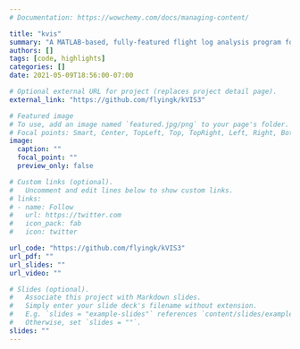 ```yaml
---
# Documentation: https://wowchemy.com/docs/managing-content/

title: "kvis"
summary: "A MATLAB-based, fully-featured flight log analysis program for ArduPilot, PX4 and more"
authors: []
tags: [code, highlights]
categories: []
date: 2021-05-09T18:56:00-07:00

# Optional external URL for project (replaces project detail page).
external_link: "https://github.com/flyingk/kVIS3"

# Featured image
# To use, add an image named `featured.jpg/png` to your page's folder.
# Focal points: Smart, Center, TopLeft, Top, TopRight, Left, Right, BottomLeft, Bottom, BottomRight.
image:
  caption: ""
  focal_point: ""
  preview_only: false

# Custom links (optional).
#   Uncomment and edit lines below to show custom links.
# links:
# - name: Follow
#   url: https://twitter.com
#   icon_pack: fab
#   icon: twitter

url_code: "https://github.com/flyingk/kVIS3"
url_pdf: ""
url_slides: ""
url_video: ""

# Slides (optional).
#   Associate this project with Markdown slides.
#   Simply enter your slide deck's filename without extension.
#   E.g. `slides = "example-slides"` references `content/slides/example-slides.md`.
#   Otherwise, set `slides = ""`.
slides: ""
---
```

